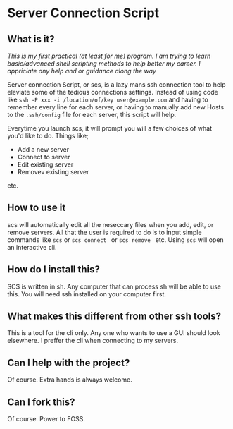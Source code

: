 # Server Connection Script

## What is it?

*This is my first practical (at least for me) program. I am trying to learn basic/advanced shell scripting methods to help better my career. I appriciate any help and or guidance along the way*

Server connection Script, or scs, is a lazy mans ssh connection tool to help eleviate some of the tedious connections settings. Instead of using code like `ssh -P xxx -i /location/of/key user@example.com` and having to remember every line for each server, or having to manually add new Hosts to the `.ssh/config` file for each server, this script will help.

Everytime you launch scs, it will prompt you will a few choices of what you'd like to do. Things like;

- Add a new server
- Connect to server
- Edit existing server
- Removev existing server

etc.

## How to use it

scs will automatically edit all the neseccary files when you add, edit, or remove servers. All that the user is required to do is to input simple commands like `scs` or `scs connect ` or `scs remove ` etc. Using `scs` will open an interactive cli.

## How do I install this?

SCS is written in sh. Any computer that can process sh will be able to use this. You will need ssh installed on your computer first.

## What makes this different from other ssh tools?

This is a tool for the cli only. Any one who wants to use a GUI should look elsewhere. I preffer the cli when connecting to my servers.

## Can I help with the project?

Of course. Extra hands is always welcome.

## Can I fork this?

Of course. Power to FOSS.


